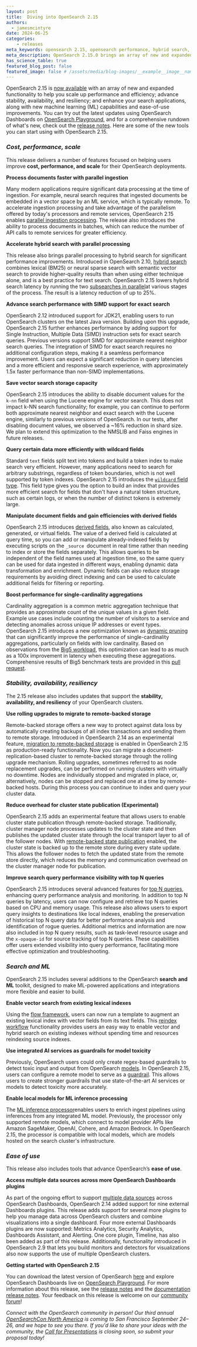 ```yaml
---
layout: post
title:  Diving into OpenSearch 2.15
authors:
  - jamesmcintyre
date: 2024-06-25
categories:
    - releases
meta_keywords: opensearch 2.15, opensearch performance, hybrid search, opensearch parallel processing, opensearch batch processing, opensearch SIMD, opensearch vector performance, opensearch rolling upgrade, opensearch guardrails
meta_description: OpenSearch 2.15.0 brings an array of new and expanded functionality designed to help users scale up performance and efficiency; advance stability, availability, and resiliency; and enhance your search, analytics, and observability applications, along with new machine learning capabilities and ease-of-use improvements.
has_science_table: true
featured_blog_post: false 
featured_image: false # /assets/media/blog-images/__example__image__name.jpg
---
```


OpenSearch 2.15 is [now available](https://opensearch.org/downloads.html) with an array of new and expanded functionality to help you scale up performance and efficiency; advance stability, availability, and resiliency; and enhance your search applications, along with new machine learning (ML) capabilities and ease-of-use improvements. You can try out the latest updates using OpenSearch Dashboards on [OpenSearch Playground](https://playground.opensearch.org/app/home#/), and for a comprehensive rundown of what's new, check out the [release notes](https://github.com/opensearch-project/opensearch-build/blob/main/release-notes/opensearch-release-notes-2.15.0.md). Here are some of the new tools you can start using with OpenSearch 2.15.

### ***Cost, performance, scale***

This release delivers a number of features focused on helping users improve **cost, performance, and scale** for their OpenSearch deployments.

**Process documents faster with parallel ingestion**

Many modern applications require significant data processing at the time of ingestion. For example, neural search requires that ingested documents be embedded in a vector space by an ML service, which is typically remote. To accelerate ingestion processing and take advantage of the parallelism offered by today's processors and remote services, OpenSearch 2.15 enables [parallel ingestion processing](https://opensearch.org/docs/latest/ingest-pipelines/processors/index-processors/#batch-enabled-processors). The release also introduces the ability to process documents in batches, which can reduce the number of API calls to remote services for greater efficiency. 

**Accelerate hybrid search with parallel processing**

This release also brings parallel processing to hybrid search for significant performance improvements. Introduced in OpenSearch 2.10, [hybrid search](https://opensearch.org/blog/hybrid-search/) combines lexical (BM25) or neural sparse search with semantic vector search to provide higher-quality results than when using either technique alone, and is a best practice for text search. OpenSearch 2.15 lowers hybrid search latency by running the two [subsearches in parallel](https://opensearch.org/docs/latest/search-plugins/neural-sparse-search/#step-5-create-and-enable-the-two-phase-processor-optional)at various stages of the process. The result is a latency reduction of up to 25%.

**Advance search performance with SIMD support for exact search**

OpenSearch 2.12 introduced support for JDK21, enabling users to run OpenSearch clusters on the latest Java version. Building upon this upgrade, OpenSearch 2.15 further enhances performance by adding support for Single Instruction, Multiple Data (SIMD) instruction sets for exact search queries. Previous versions support SIMD for approximate nearest neighbor search queries. The integration of SIMD for exact search requires no additional configuration steps, making it a seamless performance improvement. Users can expect a significant reduction in query latencies and a more efficient and responsive search experience, with approximately 1.5x faster performance than non-SIMD implementations.

**Save vector search storage capacity**

OpenSearch 2.15 introduces the ability to disable document values for the `k-nn` field when using the Lucene engine for vector search. This does not impact k-NN search functionality; for example, you can continue to perform both approximate nearest neighbor and exact search with the Lucene engine, similarly to previous versions of OpenSearch. In our tests, after disabling document values, we observed a ~16% reduction in shard size. We plan to extend this optimization to the NMSLIB and Faiss engines in future releases.

**Query certain data more efficiently with wildcard fields**

Standard `text` fields split text into tokens and build a token index to make search very efficient. However, many applications need to search for arbitrary substrings, regardless of token boundaries, which is not well supported by token indexes. OpenSearch 2.15 introduces the [`wildcard` field type](https://opensearch.org/docs/latest/field-types/supported-field-types/wildcard/). This field type gives you the option to build an index that provides more efficient search for fields that don't have a natural token structure, such as certain logs, or when the number of distinct tokens is extremely large.

**Manipulate document fields and gain efficiencies with derived fields**

OpenSearch 2.15 introduces [derived fields](https://opensearch.org/docs/latest/field-types/supported-field-types/derived/), also known as calculated, generated, or virtual fields. The value of a derived field is calculated at query time, so you can add or manipulate already-indexed fields by executing scripts on the  `_source `document in real time rather than needing to index or store the fields separately. This allows queries to be independent of the field names used at ingestion time, so the same query can be used for data ingested in different ways, enabling dynamic data transformation and enrichment. Dynamic fields can also reduce storage requirements by avoiding direct indexing and can be used to calculate additional fields for filtering or reporting.

**Boost performance for single-cardinality aggregations**

Cardinality aggregation is a common metric aggregation technique that provides an approximate count of the unique values in a given field. Example use cases include counting the number of visitors to a service and detecting anomalies across unique IP addresses or event types. OpenSearch 2.15 introduces a new optimization known as [dynamic pruning](https://opensearch.org/docs/latest/install-and-configure/configuring-opensearch/search-settings/) that can significantly improve the performance of single-cardinality aggregations, particularly on fields with low cardinality. Based on observations from the [Big5 workload](https://github.com/opensearch-project/opensearch-benchmark-workloads/tree/main/big5), this optimization can lead to as much as a 100x improvement in latency when executing these aggregations. Comprehensive results of Big5 benchmark tests are provided in this [pull request](https://github.com/opensearch-project/OpenSearch/pull/13821).

### *Stability, availability, resiliency*

The 2.15 release also includes updates that support the **stability, availability, and resiliency** of your OpenSearch clusters.

**Use rolling upgrades to migrate to remote-backed storage**

Remote-backed storage offers a new way to protect against data loss by automatically creating backups of all index transactions and sending them to remote storage. Introduced in OpenSearch 2.14 as an experimental feature, [migration to remote-backed storage](https://opensearch.org/docs/latest/tuning-your-cluster/availability-and-recovery/remote-store/migrating-to-remote/) is enabled in OpenSearch 2.15 as production-ready functionality. Now you can migrate a document-replication-based cluster to remote-backed storage through the rolling upgrade mechanism. Rolling upgrades, sometimes referred to as node replacement upgrades, can be performed on running clusters with virtually no downtime. Nodes are individually stopped and migrated in place, or, alternatively, nodes can be stopped and replaced one at a time by remote-backed hosts. During this process you can continue to index and query your cluster data.

**Reduce overhead for cluster state publication (Experimental)**

OpenSearch 2.15 adds an experimental feature that allows users to enable cluster state publication through remote-backed storage. Traditionally, cluster manager node processes updates to the cluster state and then publishes the updated cluster state through the local transport layer to all of the follower nodes. With [remote-backed state publication](https://opensearch.org/docs/latest/tuning-your-cluster/availability-and-recovery/remote-store/remote-cluster-state/) enabled, the cluster state is backed up to the remote store during every state update. This allows the follower nodes to fetch the updated state from the remote store directly, which reduces the memory and communication overhead on the cluster manager node for publication.

**Improve search query performance visibility with top N queries**

OpenSearch 2.15 introduces several advanced features for [top N queries](https://opensearch.org/docs/latest/observing-your-data/query-insights/top-n-queries/), enhancing query performance analysis and monitoring. In addition to top N queries by latency, users can now configure and retrieve top N queries based on CPU and memory usage. This release also allows users to export query insights to destinations like local indexes, enabling the preservation of historical top N query data for better performance analysis and identification of rogue queries. Additional metrics and information are now also included in top N query results, such as task-level resource usage and the `x-opaque-id` for source tracking of top N queries. These capabilities offer users extended visibility into query performance, facilitating more effective optimization and troubleshooting.

### *Search and ML*

OpenSearch 2.15 includes several additions to the OpenSearch **search** **and** **ML** toolkit, designed to make ML-powered applications and integrations more flexible and easier to build.

**Enable vector search from existing lexical indexes**

Using the [flow framework](https://opensearch.org/docs/latest/automating-configurations/api/index/), users can now run a template to augment an existing lexical index with vector fields from its text fields. This [reindex workflow](https://opensearch.org/docs/latest/automating-configurations/workflow-steps/) functionality provides users an easy way to enable vector and hybrid search on existing indexes without spending time and resources reindexing source indexes.

**Use integrated AI services as guardrails for model toxicity**

Previously, OpenSearch users could only create regex-based guardrails to detect toxic input and output from OpenSearch [models](https://opensearch.org/docs/latest/ml-commons-plugin/api/model-apis/index/). In OpenSearch 2.15, users can configure a remote model to serve as a [guardrail](https://opensearch.org/docs/latest/ml-commons-plugin/remote-models/guardrails/). This allows users to create stronger guardrails that use state-of-the-art AI services or models to detect toxicity more accurately.

**Enable local models for ML inference processing**

The [ML inference processor](https://opensearch.org/docs/latest/ingest-pipelines/processors/ml-inference/)enables users to enrich ingest pipelines using inferences from any integrated ML model. Previously, the processor only supported remote models, which connect to model provider APIs like Amazon SageMaker, OpenAI, Cohere, and Amazon Bedrock. In OpenSearch 2.15, the processor is compatible with local models, which are models hosted on the search cluster's infrastructure. 


### ***Ease of use***

This release also includes tools that advance OpenSearch’s **ease of use**.

**Access multiple data sources across more OpenSearch Dashboards plugins**

As part of the ongoing effort to support [multiple data sources](https://opensearch.org/docs/latest/dashboards/management/multi-data-sources/) across OpenSearch Dashboards, OpenSearch 2.14 added support for nine external Dashboards plugins. This release adds support for several more plugins to help you manage data across OpenSearch clusters and combine visualizations into a single dashboard. Four more external Dashboards plugins are now supported: Metrics Analytics, Security Analytics, Dashboards Assistant, and Alerting. One core plugin, Timeline, has also been added as part of this release. Additionally, functionality introduced in OpenSearch 2.9 that lets you build monitors and detectors for visualizations also now supports the use of multiple OpenSearch clusters.

**Getting started with OpenSearch 2.15**

You can download the latest version of OpenSearch [here](https://www.opensearch.org/downloads.html) and explore OpenSearch Dashboards live on [OpenSearch Playground](https://playground.opensearch.org/app/home#/). For more information about this release, see the [release notes](https://github.com/opensearch-project/opensearch-build/blob/main/release-notes/opensearch-release-notes-2.15.0.md) and the [documentation release notes](https://github.com/opensearch-project/documentation-website/blob/main/release-notes/opensearch-documentation-release-notes-2.15.0.md). Your feedback on this release is welcome on our [community forum](https://forum.opensearch.org/)!

*Connect with the OpenSearch community in person!* *Our third annual* [*OpenSearchCon North America*](https://opensearch.org/events/opensearchcon/2024/north-america/index.html) *is coming to San Francisco September 24–26, and we hope to see you there. If you'd like to share your ideas with the community, the* [*Call for Presentations*](https://opensearch.org/events/opensearchcon/2024/north-america/cfp.html) *is closing soon, so submit your proposal today!*
